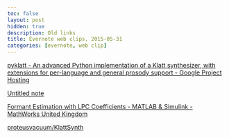 ```yaml
---
toc: false
layout: post
hidden: true
description: Old links
title: Evernote web clips, 2015-05-31
categories: [evernote, web clip]
---
```


[pyklatt - An advanced Python implementation of a Klatt synthesizer, with extensions for per-language and general prosody support - Google Project Hosting](https://code.google.com/p/pyklatt/)

[Untitled note](https://raw.githubusercontent.com/rhdunn/espeak/256ad226f2db263f614060fc7866c482e8c29f67/src/klatt.cpp)

[Formant Estimation with LPC Coefficients - MATLAB &amp; Simulink - MathWorks United Kingdom](http://uk.mathworks.com/help/signal/ug/formant-estimation-with-lpc-coefficients.html)

[proteusvacuum/KlattSynth](https://github.com/proteusvacuum/KlattSynth)

